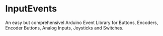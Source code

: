 # InputEvents
An easy but comprehensivel Arduino Event Library for Buttons, Encoders, Encoder Buttons, Analog Inputs, Joysticks and Switches.
